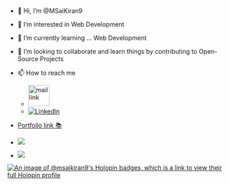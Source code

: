 - 👋 Hi, I’m @MSaiKiran9
- 👀 I’m interested in Web Development
- 🌱 I’m currently learning ... Web Development
- 💞️ I’m looking to collaborate and learn things by contributing to Open-Source Projects
- 📫 How to reach me    <ul><li><a href="mailto:msaikiran9848250763@gmail.com"><img src="https://th.bing.com/th/id/OIP.IpB5yPUkCFHOzlmM-O7ncAHaFW?pid=ImgDet&rs=1" style="width:3rem" alt="mail link"></a></li><li> [![LinkedIn](https://img.shields.io/badge/LinkedIn-0077B5?style=for-the-badge&logo=linkedin&logoColor=white%29)](https://www.linkedin.com/in/MSaiKiran9/)</li></ul>

- <a href="https://msaikiran9.github.io/Portfolio1/">Portfolio link 📚</a>

- ![](https://komarev.com/ghpvc/?username=MSaiKiran9&color=blue)

- [![](https://github-readme-stats.vercel.app/api?username=MSaiKiran9)](https://github.com/MSaiKiran9/github-readme-stats)

<!---
MSaiKiran9/MSaiKiran9 is a ✨ special ✨ repository because its `README.md` (this file) appears on your GitHub profile.
You can click the Preview link to take a look at your changes.
--->
[![An image of @msaikiran9's Holopin badges, which is a link to view their full Holopin profile](https://holopin.me/msaikiran9)](https://holopin.io/@msaikiran9)

